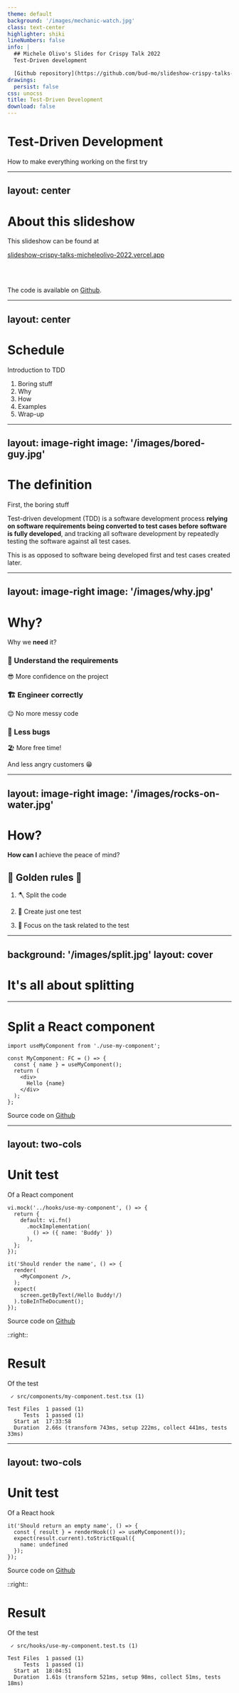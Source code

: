```yaml
---
theme: default
background: '/images/mechanic-watch.jpg'
class: text-center
highlighter: shiki
lineNumbers: false
info: |
  ## Michele Olivo's Slides for Crispy Talk 2022
  Test-Driven development

  [Github repository](https://github.com/bud-mo/slideshow-crispy-talks-micheleolivo-2022)
drawings:
  persist: false
css: unocss
title: Test-Driven Development
download: false
---
```


# Test-Driven Development

How to make everything working on the first try

<!--
Today We will see how Test-Driven Development can help You daily with
Your job.

After seeing the first slide probably You are thinking how boring is this
topic, at least it was my reaction.

But the way You approach the code can help You a lot, really!
-->

---
layout: center
---

# About this slideshow

This slideshow can be found at

[slideshow-crispy-talks-micheleolivo-2022.vercel.app](https://slideshow-crispy-talks-micheleolivo-2022.vercel.app)

<br>
<br>

The code is available on [Github].

[Github]: https://github.com/bud-mo/slideshow-crispy-talks-micheleolivo-2022

---
layout: center
---

# Schedule

Introduction to TDD

1. Boring stuff
1. Why
1. How
1. Examples
1. Wrap-up

---
layout: image-right
image: '/images/bored-guy.jpg'
---

# The definition

First, the boring stuff

Test-driven development (TDD) is a software development process **relying on software requirements being converted to test cases before software is fully developed**, and tracking all software development by repeatedly testing the software against all test cases. 

This is as opposed to software being developed first and test cases created later.

<!--
First, we need to have in mind the definition of the test-driven development
approach.

In other word, the definition tells You to think first on **how**
the thing you are going to do can be tested.
-->

---
layout: image-right
image: '/images/why.jpg'
---

# Why?

Why we **need** it?

<v-click>

### 🎯 Understand the requirements

😎 More confidence on the project

</v-click>
<v-click>

### 🏗 Engineer correctly

😌 No more messy code

</v-click>
<v-click>

### 🐛 Less bugs

🏖 More free time!

</v-click>
<v-click>

And less angry customers 😁

</v-click>

<!--
Thinking on how a thing can be tested gives Us the opportunity to
think on the requirements that was given to Us.

Once the requirements are correctly understood We can engineer correctly
the application.

So We write less bugs, that means We can spend less time debugging them.

So we have happy customers and PMs
-->
---
layout: image-right
image: '/images/rocks-on-water.jpg'
---

# How?

**How can I** achieve the peace of mind?

## 🌟 Golden rules 🌟

<v-click>

1. 🪓 Split the code

</v-click>
<v-click>

2. 🥇 Create just one test

</v-click>
<v-click>

3. 🎯 Focus on the task related to the test

</v-click>

<!--
To achieve that peace of mind We must follow 3 simple golden rules:

- The smaller is the code, the less dependency will have, easier will be to test.
- We need to make just one test for the use case we are going to develop, the next one will be created in the future.
  For example to cover an error from the backend, a new use case, when a bug appear and so on...
- You can focus only on that task: as you can mock evironment, depencencies and network calls you can focus on the solution.

-->

---
background: '/images/split.jpg'
layout: cover
---

# It's all about splitting

---

# Split a React component

```tsx {all|4|6-8}
import useMyComponent from './use-my-component';

const MyComponent: FC = () => {
  const { name } = useMyComponent();
  return (
    <div>
      Hello {name}
    </div>
  );
};
```

Source code on [Github](https://github.com/bud-mo/slideshow-crispy-talks-micheleolivo-2022/blob/master/example-code/src/components/my-component.tsx)

---
layout: two-cols
---

# Unit test

Of a React component

```tsx {all|4-6|11-13|15|all}
vi.mock('../hooks/use-my-component', () => {
  return {
    default: vi.fn()
      .mockImplementation(
        () => ({ name: 'Buddy' })
      ),
  };
});

it('Should render the name', () => {
  render(
    <MyComponent />,
  );
  expect(
    screen.getByText(/Hello Buddy!/)
  ).toBeInTheDocument();
});
```

Source code on [Github](https://github.com/bud-mo/slideshow-crispy-talks-micheleolivo-2022/blob/master/example-code/src/components/my-component.test.tsx)

::right::

<v-click>

# Result

Of the test

```
 ✓ src/components/my-component.test.tsx (1)

Test Files  1 passed (1)
     Tests  1 passed (1)
  Start at  17:33:58
  Duration  2.66s (transform 743ms, setup 222ms, collect 441ms, tests 33ms)
```

</v-click>

---
layout: two-cols
---

# Unit test

Of a React hook

```tsx {all}
it('Should return an empty name', () => {
  const { result } = renderHook(() => useMyComponent());
  expect(result.current).toStrictEqual({
    name: undefined
  });
});
```

Source code on [Github](https://github.com/bud-mo/slideshow-crispy-talks-micheleolivo-2022/blob/master/example-code/src/hook/use-my-component.test.ts)

::right::

<v-click>

# Result

Of the test

```
 ✓ src/hooks/use-my-component.test.ts (1)

Test Files  1 passed (1)
     Tests  1 passed (1)
  Start at  18:04:51
  Duration  1.61s (transform 521ms, setup 98ms, collect 51ms, tests 18ms)
```

</v-click>
